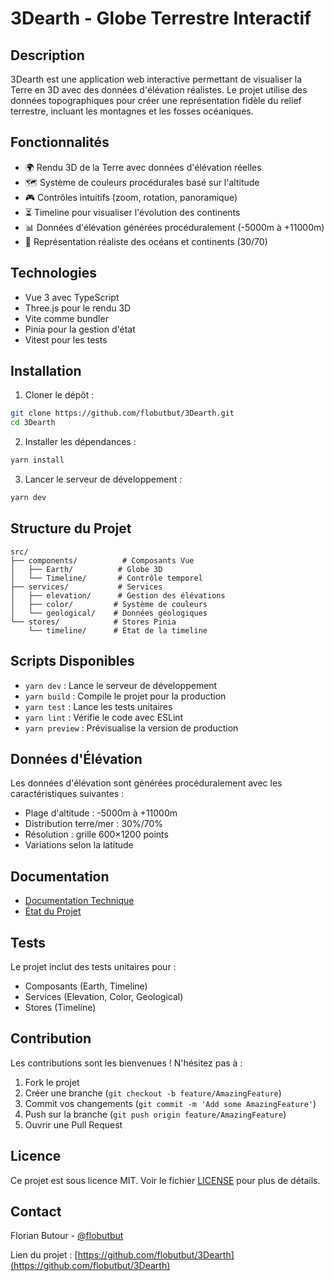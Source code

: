 # 3Dearth - Globe Terrestre Interactif

## Description
3Dearth est une application web interactive permettant de visualiser la Terre en 3D avec des données d'élévation réalistes. Le projet utilise des données topographiques pour créer une représentation fidèle du relief terrestre, incluant les montagnes et les fosses océaniques.

## Fonctionnalités
- 🌍 Rendu 3D de la Terre avec données d'élévation réelles
- 🗺️ Système de couleurs procédurales basé sur l'altitude
- 🎮 Contrôles intuitifs (zoom, rotation, panoramique)
- ⏳ Timeline pour visualiser l'évolution des continents
- 📊 Données d'élévation générées procéduralement (-5000m à +11000m)
- 🌊 Représentation réaliste des océans et continents (30/70)

## Technologies
- Vue 3 avec TypeScript
- Three.js pour le rendu 3D
- Vite comme bundler
- Pinia pour la gestion d'état
- Vitest pour les tests

## Installation

1. Cloner le dépôt :
```bash
git clone https://github.com/flobutbut/3Dearth.git
cd 3Dearth
```

2. Installer les dépendances :
```bash
yarn install
```

3. Lancer le serveur de développement :
```bash
yarn dev
```

## Structure du Projet
```
src/
├── components/          # Composants Vue
│   ├── Earth/          # Globe 3D
│   └── Timeline/       # Contrôle temporel
├── services/           # Services
│   ├── elevation/      # Gestion des élévations
│   ├── color/         # Système de couleurs
│   └── geological/    # Données géologiques
└── stores/            # Stores Pinia
    └── timeline/      # État de la timeline
```

## Scripts Disponibles
- `yarn dev` : Lance le serveur de développement
- `yarn build` : Compile le projet pour la production
- `yarn test` : Lance les tests unitaires
- `yarn lint` : Vérifie le code avec ESLint
- `yarn preview` : Prévisualise la version de production

## Données d'Élévation
Les données d'élévation sont générées procéduralement avec les caractéristiques suivantes :
- Plage d'altitude : -5000m à +11000m
- Distribution terre/mer : 30%/70%
- Résolution : grille 600×1200 points
- Variations selon la latitude

## Documentation
- [Documentation Technique](Documentation-technique.md)
- [État du Projet](Documentation-status.md)

## Tests
Le projet inclut des tests unitaires pour :
- Composants (Earth, Timeline)
- Services (Elevation, Color, Geological)
- Stores (Timeline)

## Contribution
Les contributions sont les bienvenues ! N'hésitez pas à :
1. Fork le projet
2. Créer une branche (`git checkout -b feature/AmazingFeature`)
3. Commit vos changements (`git commit -m 'Add some AmazingFeature'`)
4. Push sur la branche (`git push origin feature/AmazingFeature`)
5. Ouvrir une Pull Request

## Licence
Ce projet est sous licence MIT. Voir le fichier [LICENSE](LICENSE) pour plus de détails.

## Contact
Florian Butour - [@flobutbut](https://github.com/flobutbut)

Lien du projet : [https://github.com/flobutbut/3Dearth](https://github.com/flobutbut/3Dearth)
